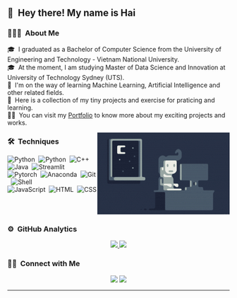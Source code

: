 <!-- <img alt="Night Coding" src="./assets/Hand%20Wave.gif" width='40' align="left"/> -->

<!-- <h2>Hey there! My name is Hai</h2> -->

## 👋 &nbsp;Hey there! My name is Hai

### 👨🏻‍💻 &nbsp;About Me

<!-- 💡 &nbsp;I like to explore new technologies and develop software solutions and quick hacks.\ -->
🎓 &nbsp;I graduated as a Bachelor of Computer Science from the University of Engineering and Technology - Vietnam National University.\
🎓 &nbsp;At the moment, I am studying Master of Data Science and Innovation at University of Technology Sydney (UTS).\
🌱 &nbsp;I'm on the way of learning Machine Learning, Artificial Intelligence and other related fields.\
💬 &nbsp;Here is a collection of my tiny projects and exercise for praticing and learning. \
👨‍💻 &nbsp;You can visit my <a href="https://hainguyen2903.github.io/HaiNguyen2903/">Portfolio</a> to know more about my exciting projects and works.

<img alt="Night Coding" src="https://raw.githubusercontent.com/AVS1508/AVS1508/master/assets/Night-Coding.gif" align="right"/>

### 🛠 &nbsp;Techniques

![Python](https://img.shields.io/badge/-Python-05122A?style=flat&logo=python)&nbsp;
![Python](https://img.shields.io/badge/-Jupyter_Notebook-05122A?style=flat&logo=jupyter)&nbsp;
![C++](https://img.shields.io/badge/-C++-05122A?style=flat&logo=C%2B%2B&logoColor=00599C)&nbsp;
![Java](https://img.shields.io/badge/-Java-05122A?style=flat&logo=java)&nbsp;
![Streamlit](https://img.shields.io/badge/-Streamlit-05122A?style=flat&logo=streamlit)&nbsp;\
![Pytorch](https://img.shields.io/badge/-Pytorch-05122A?style=flat&logo=pytorch)&nbsp;
![Anaconda](https://img.shields.io/badge/-Anaconda-05122A?style=flat&logo=anaconda)&nbsp;
![Git](https://img.shields.io/badge/-Git-05122A?style=flat&logo=git)&nbsp;
![Shell](https://img.shields.io/badge/-Shell-05122A?style=flat&logo=shell)&nbsp;\
![JavaScript](https://img.shields.io/badge/-JavaScript-05122A?style=flat&logo=javascript)&nbsp;
![HTML](https://img.shields.io/badge/-HTML-05122A?style=flat&logo=HTML5)&nbsp;
![CSS](https://img.shields.io/badge/-CSS-05122A?style=flat&logo=CSS3&logoColor=1572B6)&nbsp;

<br>

### ⚙️ &nbsp;GitHub Analytics

<!-- <p align="center">
<a href="https://github.com/AVS1508">
  <img height="180em" src="https://github-readme-stats-eight-theta.vercel.app/api?username=AVS1508&show_icons=true&theme=algolia&include_all_commits=true&count_private=true"/>
  <img height="180em" src="https://github-readme-stats-eight-theta.vercel.app/api/top-langs/?username=AVS1508&layout=compact&langs_count=8&theme=algolia"/>
</a>
</p> -->

<p align="center">
<a href="https://github.com/HaiNguyen2903">
  <img height="180em" src="https://github-readme-stats-eight-theta.vercel.app/api?username=HaiNguyen2903&show_icons=true&theme=algolia&include_all_commits=true&count_private=true"/>
  <img height="180em" src="https://github-readme-stats-eight-theta.vercel.app/api/top-langs/?username=HaiNguyen2903&layout=compact&langs_count=8&theme=algolia"/>
</a>
</p>

### 🤝🏻 &nbsp;Connect with Me

<p align="center">
<a href="https://www.linkedin.com/in/nguyenphuchai/"><img src="https://img.shields.io/badge/-Nguyen%20Phuc%20Hai-0077B5?style=flat&logo=Linkedin&logoColor=white"/></a>
<a href="mailto:hainguyen29031412@gmail.com"><img src="https://img.shields.io/badge/-hainguyen29031412@gmail.com-D14836?style=flat&logo=Gmail&logoColor=white"/></a>
</p>

-----
